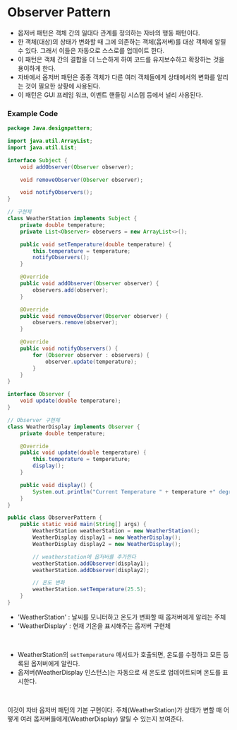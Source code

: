 # Observer Pattern

- 옵저버 패턴은 객체 간의 일대다 관계를 정의하는 자바의 행동 패턴이다.
- 한 객체(대상)의 상태가 변화할 때 그에 의존하는 객체(옵저버)를 대상 객체에 알릴 수 있다. 그래서 이들은 자동으로 스스로를 업데이트 한다.
- 이 패턴은 객체 간의 결합을 더 느슨하게 하여 코드를 유지보수하고 확장하는 것을 용이하게 한다.
- 자바에서 옵저버 패턴은 종종 객체가 다른 여러 객체들에게 상태에서의 변화를 알리는 것이 필요한 상황에 사용된다.
- 이 패턴은 GUI 프레임 워크, 이벤트 핸들링 시스템 등에서 널리 사용된다.


### Example Code

```java
package Java.designpattern;

import java.util.ArrayList;
import java.util.List;

interface Subject {
    void addObserver(Observer observer);

    void removeObserver(Observer observer);

    void notifyObservers();
}

// 구현체
class WeatherStation implements Subject {
    private double temperature;
    private List<Observer> observers = new ArrayList<>();

    public void setTemperature(double temperature) {
        this.temperature = temperature;
        notifyObservers();
    }

    @Override
    public void addObserver(Observer observer) {
        observers.add(observer);
    }

    @Override
    public void removeObserver(Observer observer) {
        observers.remove(observer);
    }

    @Override
    public void notifyObservers() {
        for (Observer observer : observers) {
            observer.update(temperature);
        }
    }
}

interface Observer {
    void update(double temperature);
}

// Observer 구현체
class WeatherDisplay implements Observer {
    private double temperature;

    @Override
    public void update(double temperature) {
        this.temperature = temperature;
        display();
    }

    public void display() {
        System.out.println("Current Temperature " + temperature +" degrees Celsius");
    }
}

public class ObserverPattern {
    public static void main(String[] args) {
        WeatherStation weatherStation = new WeatherStation();
        WeatherDisplay display1 = new WeatherDisplay();
        WeatherDisplay display2 = new WeatherDisplay();

        // weatherstation에 옵저버를 추가한다
        weatherStation.addObserver(display1);
        weatherStation.addObserver(display2);

        // 온도 변화
        weatherStation.setTemperature(25.5);
    }
}

```

- 'WeatherStation' : 날씨를 모니터하고 온도가 변화할 때 옵저버에게 알리는 주체
- 'WeatherDisplay' : 현재 기온을 표시해주는 옵저버 구현체

<br>

- WeatherStation의 `setTemperature` 메서드가 호출되면, 온도를 수정하고 모든 등록된 옵저버에게 알린다.
- 옵저버(WeatherDisplay 인스턴스)는 자동으로 새 온도로 업데이트되며 온도를 표시한다.

<br>

이것이 자바 옵저버 패턴의 기본 구현이다. 주체(WeatherStation)가 상태가 변할 때 어떻게 여러 옵저버들에게(WeatherDisplay) 알릴 수 있는지 보여준다.
